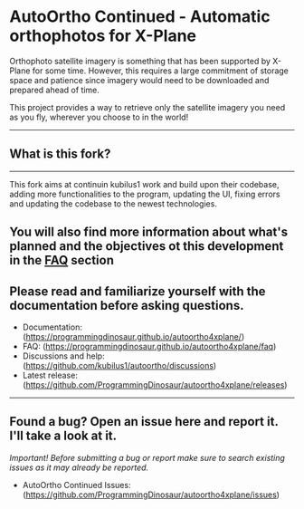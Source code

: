 # AutoOrtho Continued - Automatic orthophotos for X-Plane

Orthophoto satellite imagery is something that has been supported by X-Plane
for some time.  However, this requires a large commitment of storage
space and patience since imagery would need to be downloaded and prepared
ahead of time.

This project provides a way to retrieve only the satellite imagery you need as you fly,
wherever you choose to in the world!

---
## What is this fork?
---
This fork aims at continuin kubilus1 work and build upon their codebase, adding more functionalities to the program,
updating the UI, fixing errors and updating the codebase to the newest technologies.

You will also find more information about what's planned and the objectives ot this development in the [FAQ](https://programmingdinosaur.github.io/autoortho4xplane/faq) section
---

Please read and familiarize yourself with the documentation before asking
questions.
--- 

* Documentation: (https://programmingdinosaur.github.io/autoortho4xplane/)
* FAQ: (https://programmingdinosaur.github.io/autoortho4xplane/faq)
* Discussions and help: (https://github.com/kubilus1/autoortho/discussions)
* Latest release: (https://github.com/ProgrammingDinosaur/autoortho4xplane/releases)

---
Found a bug? Open an issue here and report it. I'll take a look at it.
---
*Important!* _Before submitting a bug or report make sure to search existing issues as it may already be reported._
* AutoOrtho Continued Issues: (https://github.com/ProgrammingDinosaur/autoortho4xplane/issues)